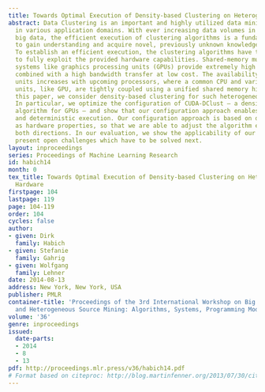 ```yaml
---
title: Towards Optimal Execution of Density-based Clustering on Heterogeneous Hardware
abstract: Data Clustering is an important and highly utilized data mining technique
  in various application domains. With ever increasing data volumes in the era of
  big data, the efficient execution of clustering algorithms is a fundamental prerequisite
  to gain understanding and acquire novel, previously unknown knowledge from data.
  To establish an efficient execution, the clustering algorithms have to be re-engineered
  to fully exploit the provided hardware capabilities. Shared-memory multiprocessor
  systems like graphics processing units (GPUs) provide extremely high parallelism
  combined with a high bandwidth transfer at low cost. The availability of such computing
  units increases with upcoming processors, where a common CPU and various computing
  units, like GPU, are tightly coupled using a unified shared memory hierarchy. In
  this paper, we consider density-based clustering for such heterogeneous systems.
  In particular, we optimize the configuration of CUDA-DClust – a density-based clustering
  algorithm for GPUs – and show that our configuration approach enables an efficient
  and deterministic execution. Our configuration approach is based on data as well
  as hardware properties, so that we are able to adjust the algorithm execution in
  both directions. In our evaluation, we show the applicability of our approach and
  present open challenges which have to be solved next.
layout: inproceedings
series: Proceedings of Machine Learning Research
id: habich14
month: 0
tex_title: Towards Optimal Execution of Density-based Clustering on Heterogeneous
  Hardware
firstpage: 104
lastpage: 119
page: 104-119
order: 104
cycles: false
author:
- given: Dirk
  family: Habich
- given: Stefanie
  family: Gahrig
- given: Wolfgang
  family: Lehner
date: 2014-08-13
address: New York, New York, USA
publisher: PMLR
container-title: 'Proceedings of the 3rd International Workshop on Big Data, Streams
  and Heterogeneous Source Mining: Algorithms, Systems, Programming Models and Applications'
volume: '36'
genre: inproceedings
issued:
  date-parts:
  - 2014
  - 8
  - 13
pdf: http://proceedings.mlr.press/v36/habich14.pdf
# Format based on citeproc: http://blog.martinfenner.org/2013/07/30/citeproc-yaml-for-bibliographies/
---
```

